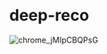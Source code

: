 # deep-reco
![chrome_jMIpCBQPsG](https://github.com/user-attachments/assets/c709c1ac-4d3d-486b-a055-f8216b7336ff)



